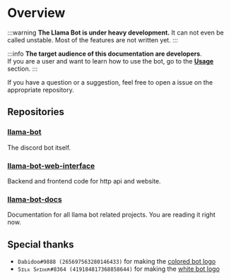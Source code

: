 # Overview

:::warning
**The Llama Bot is under heavy development.** It can not even be called unstable. Most of the features are not written yet.
:::

:::info
**The target audience of this documentation are developers**.<br />
If you are a user and want to learn how to use the bot, go to the [**Usage**](/docs/usage/overview) section.
:::

If you have a question or a suggestion, feel free to open a issue on the appropriate repository.<br />

## Repositories

### [llama-bot](https://github.com/llama-bot/llama-bot)

The discord bot itself.

### [llama-bot-web-interface](https://github.com/llama-bot/llama-bot-web-interface)

Backend and frontend code for http api and website.

### [llama-bot-docs](https://github.com/llama-bot/llama-bot-docs)

Documentation for all llama bot related projects. You are reading it right now.

## Special thanks

- `Dabidoo#9888 (265697563280146433)` for making the [colored bot logo](/img/logo.png)
- `Sɪʟᴋ Sᴘɪᴅᴇʀ#8364 (419184817368858644)` for making the [white bot logo](/img/logo-white.png)
